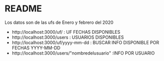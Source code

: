 # README

Los datos son de las ufs de Enero y febrero del 2020

* http://localhost:3000/uf/ : UF FECHAS DISPONIBLES 
* http://localhost:3000/users : USUARIOS DISPONIBLES 
* http://localhost:3000/uf/yyyy-mm-dd : BUSCAR INFO DISPONIBLE POR FECHAS YYYY-MM-DD
* http://localhost:3000/users/"nombredelusuario" :INFO POR USUARIO

